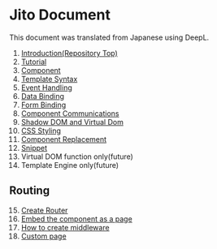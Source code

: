 # Jito Document

This document was translated from Japanese using DeepL.

1. [Introduction(Repository Top)](../)
2. [Tutorial](./Tutorial.md)
3. [Component](./Component.md)
4. [Template Syntax](./Template.md)
5. [Event Handling](./Event_handling.md)
6. [Data Binding](./Data_binding.md)
7. [Form Binding](./Form_binding.md)
8. [Component Communications](./Communications.md)
9. [Shadow DOM and Virtual Dom](./Shadow_dom.md)
10. [CSS Styling](./Styling.md)
11. [Component Replacement](./Replacement.md)
12. [Snippet](./Snippet.md)
13. Virtual DOM function only(future)
14. Template Engine only(future)

## Routing

15. [Create Router](./Routing/Create_router.md)
16. [Embed the component as a page](./Routing/Embed_component.md)
17. [How to create middleware](./Routing/Create_middleware.md)
18. [Custom page](./Routing/Custom_page.md)
